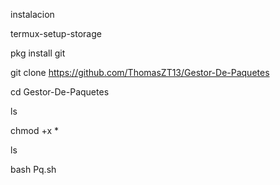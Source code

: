 instalacion 

termux-setup-storage

pkg install git

git clone https://github.com/ThomasZT13/Gestor-De-Paquetes

cd Gestor-De-Paquetes

ls

chmod +x *

ls

bash Pq.sh


